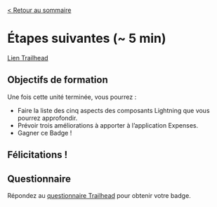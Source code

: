 [&lt; Retour au sommaire](../README.md)

# Étapes suivantes (~ 5 min)
[Lien Trailhead](https://trailhead.salesforce.com/fr/modules/lex_dev_lc_basics/units/lex_dev_lc_basics_next_steps)

## Objectifs de formation
Une fois cette unité terminée, vous pourrez :
- Faire la liste des cinq aspects des composants Lightning que vous pourrez approfondir.
- Prévoir trois améliorations à apporter à l’application Expenses.
- Gagner ce Badge !


## Félicitations !


## Questionnaire
Répondez au [questionnaire Trailhead](https://trailhead.salesforce.com/fr/modules/lex_dev_lc_basics/units/lex_dev_lc_basics_next_steps#challenge) pour obtenir votre badge.
